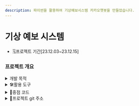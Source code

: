 ```yaml
---
description: 파이썬을 활용하여 기상예보시스템 카카오챗봇을 만들었습니다.
---
```


# 기상 예보 시스템

* 🗓️프로젝트 기간\[23.12.03\~23.12.15]

### 프로젝트 개요

<details>

<summary>개발 목적</summary>

바쁜 현대인들을 위한 패션 코디 추천 서비스 개발

</details>

<details>

<summary>🛠활용 도구</summary>

<img src="https://img.shields.io/badge/python-3776AB?style=for-the-badge&#x26;logo=python&#x26;logoColor=white" alt="" data-size="original"> <img src="https://img.shields.io/badge/pycharm-000000?style=for-the-badge&#x26;logo=pycharm&#x26;logoColor=white" alt="" data-size="original"> <img src="https://img.shields.io/badge/flask-000000?style=for-the-badge&#x26;logo=flask&#x26;logoColor=white" alt="" data-size="original">\
<img src="../../../.gitbook/assets/구름ide.png" alt="" data-size="line"> <img src="https://img.shields.io/badge/kakaotalk-FFCD00?style=for-the-badge&#x26;logo=kakaotalk&#x26;logoColor=white" alt="" data-size="original"> <img src="https://img.shields.io/badge/github-181717?style=for-the-badge&#x26;logo=github&#x26;logoColor=white" alt="" data-size="original">

</details>

<details>

<summary>📃중점 코드</summary>

{% code lineNumbers="true" fullWidth="false" %}
```python
적어야함
```
{% endcode %}

공공데이터 포털에서 받아와 데이터그리드뷰에 표시된 데이터를 클릭하여 kakaoAPI를 이용하여 지도를 표시해주는 코드입니다.

{% code lineNumbers="true" fullWidth="false" %}
```python
기입
```
{% endcode %}

대구광역시 맛집 데이터 API를 받아와서 DB에 기입하기 위한 코드입니다.

{% code lineNumbers="true" fullWidth="false" %}
```python
기입
```
{% endcode %}

</details>

<details>

<summary>📕프로젝트 git 주소</summary>

[https://github.com/jks92-bb/pyproject](https://github.com/jks92-bb/pyproject)

</details>
